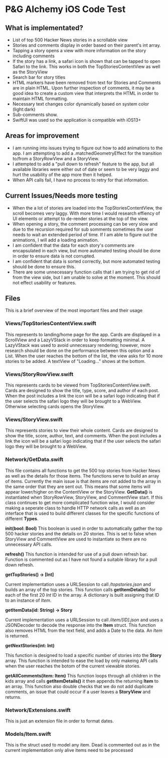 # P&G Alchemy iOS Code Test

## What is implementated?

 - List of top 500 Hacker News stories in a scrollable view
 - Stories and comments display in order based on their parent's int array.
 - Tapping a story opens a view with more information on the story including comments
 - If the story has a link, a safari icon is shown that can be tapped to open Safari to the link. This works in both the TopStoriesContentView as well as the StoryView
 - Search bar for story titles
 - HTML markers have been removed from text for Stories and Comments are in plain HTML. Upon further inspection of comments, it may be a good idea to create a custom view that interprets the HTML in order to maintain HTML formatting.
 - Necessary text changes color dynamically based on system color (light:dark)
 - Sub-comments show.
 - SwiftUI was used so the application is compatible with iOS13+

## Areas for improvement

 - I am running into issues trying to figure out how to add animations to the app. I am attempting to add a .matchedGeometryEffect for the transition to/from a StoryRowView and a StoryView.
 - I attempted to add a "pull down to refresh" feature to the app, but all available libraries were either out of date or seem to be very laggy and hurt the usability of the app more then it helped.
 - When API calls fail, I have no process to retry for that information.

## Current Issues/Needs more testing
- When the a lot of stories are loaded into the TopStoriesContentView, the scroll becomes very laggy. With more time I would research effiency of UI elements or attempt to de-render stories at the top of the view.
- When opening a story, the comment processing can be very slow and due to the recursion required for sub somments sometimes the user needs to wait an extended period of time. If I am able to figure out the animations, I will add a loading animation.
- I am confident that the data for each story's comments are encapsulated in each view, but more automated testing should be done in order to ensure data is not corrupted.
- I am confident that data is sorted correctly, but more automated testing should be done to ensure this.
- There are some unnecessary function calls that I am trying to get rid of from the view side, but I am unable to solve at the moment. This should not effect usability or features.

## Files

This is a brief overview of the most important files and their usage

### Views/TopStoriesContentView.swift

This represents to landing/home page for the app. Cards are displayed in a ScrollView and a LazyVStack in order to keep formatting minimal. A LazyVStack was used to avoid unnecessary rendering; however, more research should be done on the performance between this option and a List. When the user reaches the bottom of the list, the view asks for 10 more stories to be added. A textView of "Loading..." shows at the bottom.

### Views/StoryRowView.swift

This represents cards to be viewed from TopStoriesContentView.swift. Cards are designed to show the title, type, score, and author of each post. When the post includes a link the icon will be a safari logo indicating that if the user selects the safari logo they will be brought to a WebView. Otherwise selecting cards opens the StoryView.

### Views/StoryView.swift

This represents stories to view their whole content. Cards are designed to show the title, score, author, text, and comments. When the post includes a link the icon will be a safari logo indicating that if the user selects the safari logo they will be brought to a WebView.

### Network/GetData.swift

This file contains all functions to get the 500 top stories from Hacker News as well as the details for those items. The functions serve to build an array of items. Currently the main issue is that items are not added to the array in the same order that they are sent out. This means that some items will appear lower/higher on the ContentView or the StoryView. **GetData()** is instantiated when StoryRowView, StoryView, and CommentView start.  If this class continues to get more complicated function wise, I would consider making a seperate class to handle HTTP network calls as well as an interface that is used to build different classes for the specific functions of different **Types**.

**init(bool: Bool)**
This boolean is used in order to automatically gather the top 500 hacker stories and the details on 20 stories. This is set to false when StoryView and CommentView are used to instantiate so there are no unnecessary API calls.

**refresh()**
This function is intended for use of a pull down refresh bar. Function is commented out as I have not found a suitable library for a pull down refresh.

**getTopStories() -> [Int]**

Current implementation uses a URLSession to call */topstories.json* and builds an array of the top stories. This function calls **getItemDetails()** for each of the first 20 *Int* ID in the array. A dictionary is built assigning that ID to an instance of *Item*.

**getItemData(id: String) -> Story**

Current implementation uses a URLSession to call */item/[ID].json* and uses a JSONDecoder to decode the response into the **Item** struct. This function also removes HTML from the text field, and adds a Date to the data.  An *Item* is returned.

**getNextStories(int: Int)**

This function is designed to load a specific number of stories into the **Story** array. This function is intended to ease the load by only makeing API calls when the user reaches the botom of the current viewable stories.

**getAllComments(item: Item)**
This function loops through all children in the kids array and calls **getItemDetails()** it then appends the returning **Item** to  an array. This function also double checks that we do not add duplicate comments, an issue that could occur if a user leaves a **StoryView** and returns.

### Network/Extensions.swift

This is just an extension file in order to format dates.

### Models/Item.swift

This is the struct used to model any item. Dead is  commented out as in the current implementation only alive items need to be processed
